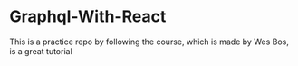 # Graphql-With-React
This is a practice repo by following the course, which is made by Wes Bos, is a great tutorial
